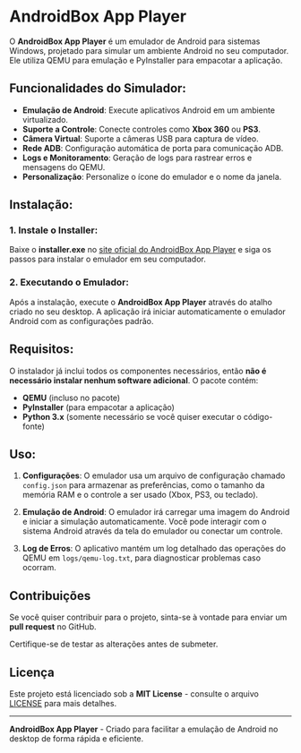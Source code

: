 # AndroidBox App Player

O **AndroidBox App Player** é um emulador de Android para sistemas Windows, projetado para simular um ambiente Android no seu computador. Ele utiliza QEMU para emulação e PyInstaller para empacotar a aplicação.

## Funcionalidades do Simulador:

- **Emulação de Android**: Execute aplicativos Android em um ambiente virtualizado.
- **Suporte a Controle**: Conecte controles como **Xbox 360** ou **PS3**.
- **Câmera Virtual**: Suporte a câmeras USB para captura de vídeo.
- **Rede ADB**: Configuração automática de porta para comunicação ADB.
- **Logs e Monitoramento**: Geração de logs para rastrear erros e mensagens do QEMU.
- **Personalização**: Personalize o ícone do emulador e o nome da janela.

## Instalação:

### 1. Instale o Installer:
Baixe o **installer.exe** no [site oficial do AndroidBox App Player](https://github.com/seu-usuario/androidbox-app-player/releases) e siga os passos para instalar o emulador em seu computador.

### 2. Executando o Emulador:
Após a instalação, execute o **AndroidBox App Player** através do atalho criado no seu desktop. A aplicação irá iniciar automaticamente o emulador Android com as configurações padrão.

## Requisitos:

O instalador já inclui todos os componentes necessários, então **não é necessário instalar nenhum software adicional**. O pacote contém:

- **QEMU** (incluso no pacote)
- **PyInstaller** (para empacotar a aplicação)
- **Python 3.x** (somente necessário se você quiser executar o código-fonte)

## Uso:

1. **Configurações**: O emulador usa um arquivo de configuração chamado `config.json` para armazenar as preferências, como o tamanho da memória RAM e o controle a ser usado (Xbox, PS3, ou teclado).
   
2. **Emulação de Android**: O emulador irá carregar uma imagem do Android e iniciar a simulação automaticamente. Você pode interagir com o sistema Android através da tela do emulador ou conectar um controle.

3. **Log de Erros**: O aplicativo mantém um log detalhado das operações do QEMU em `logs/qemu-log.txt`, para diagnosticar problemas caso ocorram.

## Contribuições

Se você quiser contribuir para o projeto, sinta-se à vontade para enviar um **pull request** no GitHub. 

Certifique-se de testar as alterações antes de submeter.

## Licença

Este projeto está licenciado sob a **MIT License** - consulte o arquivo [LICENSE](LICENSE) para mais detalhes.

---

**AndroidBox App Player** - Criado para facilitar a emulação de Android no desktop de forma rápida e eficiente.

